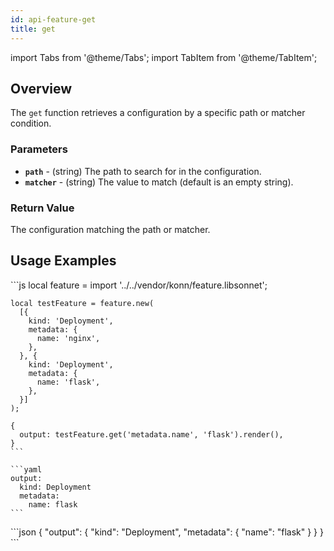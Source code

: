 ```yaml
---
id: api-feature-get
title: get
---
```


import Tabs from '@theme/Tabs';
import TabItem from '@theme/TabItem';

## Overview
The `get` function retrieves a configuration by a specific path or matcher condition.
### Parameters
- **`path`** - (string) The path to search for in the configuration.
- **`matcher`** - (string) The value to match (default is an empty string).


### Return Value
The configuration matching the path or matcher.

## Usage Examples

<Tabs>
    <TabItem value="jsonnet" label="Jsonnet" default>
    ```js
    local feature = import '../../vendor/konn/feature.libsonnet';

    local testFeature = feature.new(
      [{
        kind: 'Deployment',
        metadata: {
          name: 'nginx',
        },
      }, {
        kind: 'Deployment',
        metadata: {
          name: 'flask',
        },
      }]
    );

    {
      output: testFeature.get('metadata.name', 'flask').render(),
    }
    ```
  </TabItem>
  <TabItem value="yaml" label="YAML Output">

    ```yaml
    output:
      kind: Deployment
      metadata:
        name: flask
    ```
  </TabItem>
  <TabItem value="json" label="JSON Output">
    ```json
    {
       "output": {
          "kind": "Deployment",
          "metadata": {
             "name": "flask"
          }
       }
    }
    ```  
    </TabItem>
</Tabs>